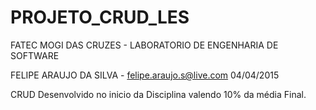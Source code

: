 # PROJETO_CRUD_LES
FATEC MOGI DAS CRUZES - LABORATORIO DE ENGENHARIA DE SOFTWARE

FELIPE ARAUJO DA SILVA - felipe.araujo.s@live.com  04/04/2015


CRUD  Desenvolvido no inicio da Disciplina valendo 10% da média Final.


